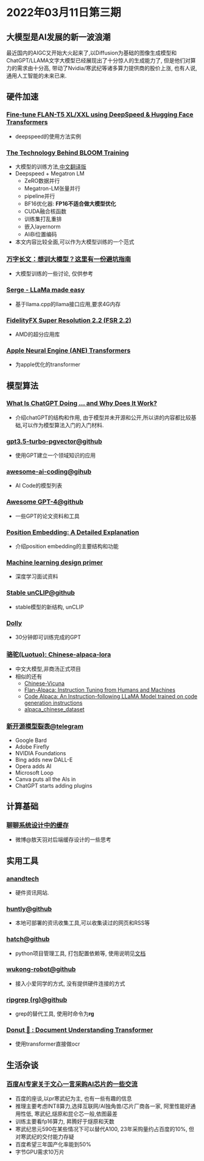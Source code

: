 # 2022年03月11日第三期

## 大模型是AI发展的新一波浪潮
最近国内的AIGC又开始大火起来了,以Diffusion为基础的图像生成模型和ChatGPT/LLAMA文字大模型已经展现出了十分惊人的生成能力了, 但是他们对算力的需求由十分高, 带动了Nvidia/寒武纪等诸多算力提供商的股价上涨, 也有人说,通用人工智能的未来已来.

## 硬件加速

### [Fine-tune FLAN-T5 XL/XXL using DeepSpeed & Hugging Face Transformers](https://www.philschmid.de/fine-tune-flan-t5-deepspeed)
* deepspeed的使用方法实例

### [The Technology Behind BLOOM Training](https://huggingface.co/blog/bloom-megatron-deepspeed)
* 大模型的训练方法,[中文翻译版](https://mp.weixin.qq.com/s/-q9opkoAomd9LZL9phm8bA)
* Deepspeed + Megatron LM
  * ZeRO数据并行
  * Megatron-LM张量并行
  * pipeline并行
  * BF16优化器: **FP16不适合做大模型优化**
  * CUDA融合核函数
  * 训练集打乱重排
  * 嵌入layernorm
  * AliBi位置编码
* 本文内容比较全面,可以作为大模型训练的一个范式

### [万字长文：想训大模型？这里有一份避坑指南](https://hub.baai.ac.cn/view/25052)
* 大模型训练的一些讨论, 仅供参考

### [Serge - LLaMa made easy](https://github.com/nsarrazin/serge)
* 基于llama.cpp的llama接口应用,要求4G内存

### [FidelityFX Super Resolution 2.2 (FSR 2.2)](https://github.com/GPUOpen-Effects/FidelityFX-FSR2)
* AMD的超分应用库

### [Apple Neural Engine (ANE) Transformers](https://github.com/apple/ml-ane-transformers)
* 为apple优化的transformer

## 模型算法

### [What Is ChatGPT Doing … and Why Does It Work?](https://writings.stephenwolfram.com/2023/02/what-is-chatgpt-doing-and-why-does-it-work/)
* 介绍chatGPT的结构和作用, 由于模型并未开源和公开,所以讲的内容都比较基础,可以作为模型算法入门的入门材料.

### [gpt3.5-turbo-pgvector@github](https://github.com/gannonh/gpt3.5-turbo-pgvector)
* 使用GPT建立一个领域知识的应用

### [awesome-ai-coding@gihub](https://github.com/wsxiaoys/awesome-ai-coding)
* AI Code的模型列表

### [Awesome GPT-4@github](https://github.com/radi-cho/awesome-gpt4)
* 一些GPT的论文资料和工具

### [Position Embedding: A Detailed Explanation](https://www.ai-contentlab.com/2023/03/position-embedding-detailed-explanation.html)
* 介绍position embedding的主要结构和功能

### [Machine learning design primer](https://github.com/ibragim-bad/machine-learning-design-primer)
* 深度学习面试资料

### [Stable unCLIP@github](https://github.com/Stability-AI/stablediffusion/blob/main/doc/UNCLIP.MD)
* stable模型的新结构, unCLIP

### [Dolly](https://github.com/databrickslabs/dolly)
* 30分钟即可训练完成的GPT

### [骆驼(Luotuo): Chinese-alpaca-lora](https://github.com/LC1332/Chinese-alpaca-lora)
* 中文大模型,非商汤正式项目
* 相似的还有
  * [Chinese-Vicuna](https://github.com/Facico/Chinese-Vicuna)
  * [Flan-Alpaca: Instruction Tuning from Humans and Machines](https://github.com/declare-lab/flan-alpaca)
  * [Code Alpaca: An Instruction-following LLaMA Model trained on code generation instructions](https://github.com/sahil280114/codealpaca)
  * [alpaca_chinese_dataset](https://github.com/hikariming/alpaca_chinese_dataset)

### [新开源模型裂表@telegram](https://t.me/https1024/11324)
- Google Bard
- Adobe Firefly
- NVIDIA Foundations
- Bing adds new DALL-E
- Opera adds AI
- Microsoft Loop
- Canva puts all the AIs in
- ChatGPT starts adding plugins

## 计算基础

### [聊聊系统设计中的缓存](https://www.codesky.me/archives/cache-design-in-system.wind?continueFlag=89c2c28b4b68da7693b243de88eb3de8)
* 微博@敖天羽对后端缓存设计的一些思考

## 实用工具

### [anandtech](https://www.anandtech.com/)
* 硬件资讯网站.

### [huntly@github](https://github.com/lcomplete/huntly)
* 本地可部署的资讯收集工具,可以收集读过的网页和RSS等

### [hatch@github](https://github.com/pypa/hatch)
* python项目管理工具, 打包配置依赖等, 使用说明见[文档](https://hatch.pypa.io/latest/intro/)

### [wukong-robot@github](https://github.com/wzpan/wukong-robot)
* 接入小爱同学的方式, 没有提供硬件连接的方式

### [ripgrep (rg)@github](https://github.com/BurntSushi/ripgrep)
* grep的替代工具, 使用时命令为**rg**

### [Donut 🍩 : Document Understanding Transformer](https://github.com/clovaai/donut)
* 使用transformer直接做ocr

## 生活杂谈

### [百度AI专家关于文心一言采购AI芯片的一些交流](https://zhuanlan.zhihu.com/p/615090047?utm_medium=social&utm_oi=49336847171584&utm_psn=1622960178810355712&utm_source=ZHShareTargetIDMore)
* 百度的座谈,以pr寒武纪为主, 也有一些有趣的信息
* 推理主要考虑INT8算力,选择互联网/AI独角兽/芯片厂商各一家, 阿里性能好通用性低, 寒武纪,燧原和昆仑芯一般,依图最差
* 训练主要看fp16算力, 昇腾好于燧原和天数
* 寒武纪思元590在某些情况下可以替代A100, 23年采购量约占百度的10%, 但对寒武纪的交付能力存疑
* 百度希望三年国产化率能到50%
* 字节GPU需求10万片


